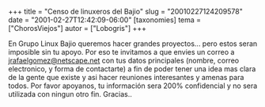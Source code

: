 +++
title = "Censo de linuxeros del Bajio"
slug = "20010227124209578"
date = "2001-02-27T12:42:09-06:00"
[taxonomies]
tema = ["ChorosViejos"]
autor = ["Lobogris"]
+++

En Grupo Linux Bajio queremos hacer grandes proyectos... pero estos
seran imposible sin tu apoyo. Por eso te invitamos a que envies un
correo a jrafaelgomez@netscape.net con tus datos principales (nombre,
correo electronico, y forma de contactarte) a fin de poder tener una
idea mas clara de la gente que existe y asi hacer reuniones interesantes
y amenas para todos. Por favor apoyanos, tu información sera 200%
confidencial y no sera utilizada con ningun otro fin. Gracias..
